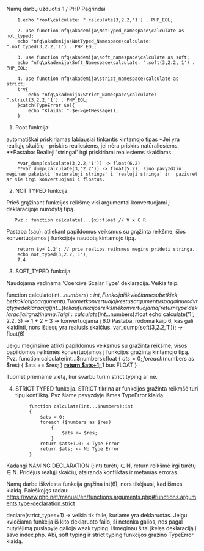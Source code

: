Namų darbų užduotis 1 / PHP Pagrindai

        1.echo "root\calculate: ".calculate(3,2.2,'1') . PHP_EOL;

        2. use function nfq\akademija\NotTyped_namespace\calculate as not_typed;
        echo "nfq\akademija\NotTyped_Namespace\calculate: ".not_typed(3,2.2,'1') . PHP_EOL;

        3. use function nfq\akademija\soft_namespace\calculate as soft;
        echo "nfq\akademija\Soft_Namespace\calculate: ".soft(3,2.2,'1') . PHP_EOL;

        4. use function nfq\akademija\strict_namespace\calculate as strict;
        try{
            echo "nfq\akademija\Strict_Namespace\calculate: ".strict(3,2.2,'1') . PHP_EOL;
        }catch(TypeError $e){
            echo "Klaida: ".$e->getMessage();
        }

1. Root funkcija:

automatiškai priskiriamas labiausiai tinkantis kintamojo tipas
*Jei yra realiųjų skaičių - priskirs realiesiems, jei nėra priskirs natūraliesiems. <br>
**Pastaba: Realieji 'stringai' irgi priskiriami realiesiems skaičiams.

        *var_dump(calculate(3,2.2,'1')) -> float(6.2)
        **var_dump(calculate(3,'2.2')) -> float(5.2), siuo pavyzdziu meginau pakeisti 'naturaluji stringa' i 'realuji stringa' ir  paziuret ar sie irgi konvertuojami i floatus. 

2. NOT TYPED funkcija: 

Prieš grąžinant funkcijos reikšmę visi argumentai konvertuojami į deklaracijoje nurodytą tipą. 
                        
       Pvz.: function calculate(...$x):float // ∀ x ∈ R
        
Pastaba (sau): atliekant papildomus veiksmus su grąžinta reikšme, šios konvertuojamos į funkcijoje naudotą kintamojo tipą. 

        return $y+'1.2'; // prie realios reiksmes meginu prideti stringa. 
        echo not_typed(3,2.2,'1');
        7.4
        
3. SOFT_TYPED funkcija 

Naudojama vadinama 'Coercive Scalar Type' deklaracija. Veikia taip. 

function calculate(int...$numbers):int, 
Funkcija iškviečiame su bet kiek, bet kokio tipo argumentų. Tuomet konvertuoja įvestus argumentus pagal nurodytą type deklaraciją (int...) toliau funkcijos reikšmė konvertuojama į 'return type' deklaracija ir gražinama. 
Taigi: 
calculate(int...$numbers):float
echo calculate('1', 2.2, 3) -> 1 + 2 + 3 -> konvertuojama į 6.0 
Pastaba: rodoma kaip 6, kas gali klaidinti, nors ištiesų yra realusis skaičius. 
var_dump(soft(3,2.2,'1')); ->  float(6)

Jeigu meginsime atlikti papildomus veiksmus su gražinta reikšme, visos papildomos reikšmės konvertuojamos į funkcijos gražintą kintamojo tipą. 
Pvz. 
function calculate(int...$numbers):float
    {
        $ats = 0;
        foreach ($numbers as $res)
            {
                $ats += $res;
            }
       <b><u> return $ats+1; </u></b> 1 bus FLOAT
    }

Tuomet prieiname vietą, kur svarbu turim strict typing ar ne. 

4. STRICT TYPED funkcija. 
STRICT tikrina ar funkcijos gražinta reikmšė turi tipų konfliktą. Pvz šiame pavyzdyje išmes TypeError klaidą. 

            function calculate(int...$numbers):int
            {
                $ats = 0;
                foreach ($numbers as $res)
                    {
                        $ats += $res;
                    }
                return $ats+1.0; <-Type Error
                return $ats; <- No Type Error
            }

Kadangi NAMING DECLARATION (:int) turėtų ∈ N, return reikšmė irgi turėtų ∈ N. Pridėjus realųjį skaičių, atsiranda konfliktas ir metamas erroras. 

Namų darbe iškviesta funkcija grąžina int(6), nors tikėjausi, kad išmes klaidą. Paieškojęs radau:
https://www.php.net/manual/en/functions.arguments.php#functions.arguments.type-declaration.strict

declare(strict_types=1) -> veikia tik faile, kuriame yra deklaruotas. Jeigu kviečiama funkcija iš kito deklaruoto failo, ši netenka galios, nes pagal nutylėjimą puslapyje galioja weak typing. Išmeginau šitai įkelęs deklaraciją į savo index.php. Abi, soft typing ir strict typing funkcijos grazino TypeError klaidą.

